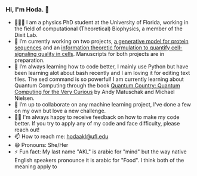 ### Hi, I'm Hoda. 👋

- 👩🏻‍🏫 I am a physics PhD student at the University of Florida, working in the field of computational (Theoretical) Biophysics, a member of the Dixit Lab. 
- 🔭 I’m currently working on two projects, [a generative model for protein sequences](https://meetings.aps.org/Meeting/MAR22/Session/K06.8) and an [information theoretic formulation to quantify cell-signaling quality in cells](https://meetings.aps.org/Meeting/MAR22/Session/Q04.7). Manuscripts for both projects are in preparation.
- 🌱 I’m always learning how to code better, I mainly use Python but have been learning alot about bash recently and I am loving it for editing text files. The sed command is so powerful! I am currently learning about Quantum Computing through the book [Quantum Country: Quantum Computing for the Very Curious](https://quantum.country) by Andy Matuschak and Michael Nielsen.
- 👯 I’m up to collaborate on any machine learning project, I've done a few on my own but love a new challenge.
- 🙏🏼 I'm always happy to receive feedback on how to make my code better. If you try to apply any of my code and face difficulty, please reach out!
- 📫 How to reach me: hodaakl@ufl.edu
- 😄 Pronouns: She/Her
- ⚡ Fun fact: My last name "AKL" is arabic for "mind" but the way native English speakers pronounce it is arabic for "Food". I think both of the meaning apply to 
